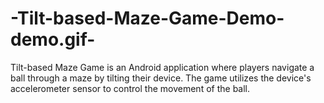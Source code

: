 # -Tilt-based-Maze-Game-Demo-demo.gif-
Tilt-based Maze Game is an Android application where players navigate a ball through a maze by tilting their device. The game utilizes the device's accelerometer sensor to control the movement of the ball.

